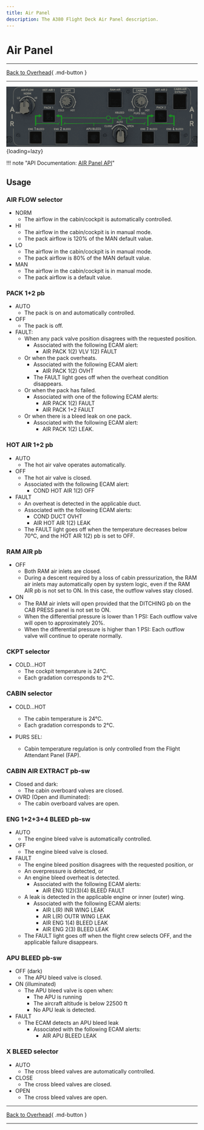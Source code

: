 ```yaml
---
title: Air Panel
description: The A380 Flight Deck Air Panel description.
---
```


# Air Panel

---

[Back to Overhead](../overviews/ovhd.md){ .md-button }

---

![Air Panel](../../../assets/a380x-briefing/flight-deck/ovhd/air-panel.png "Air Panel"){loading=lazy}

!!! note "API Documentation: [AIR Panel API](../../../../../aircraft/a380x/a380x-api/a380x-flight-deck-api.md#air-condition-panel)"

## Usage

### AIR FLOW selector

- NORM
    - The airflow in the cabin/cockpit is automatically controlled.
- HI
    - The airflow in the cabin/cockpit is in manual mode.
    - The pack airflow is 120% of the MAN default value.
- LO
    - The airflow in the cabin/cockpit is in manual mode.
    - The pack airflow is 80% of the MAN default value.
- MAN
    - The airflow in the cabin/cockpit is in manual mode.
    - The pack airflow is a default value.

### PACK 1+2 pb

- AUTO
    - The pack is on and automatically controlled.
- OFF
    - The pack is off.
- FAULT:
    - When any pack valve position disagrees with the requested position.
        - Associated with the following ECAM alert:
            - AIR PACK 1(2) VLV 1(2) FAULT
    - Or when the pack overheats.
        - Associated with the following ECAM alert:
            - AIR PACK 1(2) OVHT
        - The FAULT light goes off when the overheat condition disappears.
    - Or when the pack has failed.
        - Associated with one of the following ECAM alerts:
            - AIR PACK 1(2) FAULT
            - AIR PACK 1+2 FAULT
    - Or when there is a bleed leak on one pack.
        - Associated with the following ECAM alert:
            - AIR PACK 1(2) LEAK.

### HOT AIR 1+2 pb

- AUTO
    - The hot air valve operates automatically.
- OFF
    - The hot air valve is closed.
    - Associated with the following ECAM alert:
        - COND HOT AIR 1(2) OFF
- FAULT
    - An overheat is detected in the applicable duct.
    - Associated with the following ECAM alerts:
        - COND DUCT OVHT
        - AIR HOT AIR 1(2) LEAK
    - The FAULT light goes off when the temperature decreases below 70°C, and the HOT AIR 1(2) pb is set to OFF.

### RAM AIR pb

- OFF
    - Both RAM air inlets are closed.
    - During a descent required by a loss of cabin pressurization, the RAM air inlets may
      automatically open by system logic, even if the RAM AIR pb is not set to ON. In this
      case, the outflow valves stay closed.
- ON
    - The RAM air inlets will open provided that the DITCHING pb on the CAB PRESS panel is not set to ON.
    - When the differential pressure is lower than 1 PSI: Each outflow valve will open to approximately 20%.
    - When the differential pressure is higher than 1 PSI: Each outflow valve will continue to operate normally.

### CKPT selector

- COLD...HOT
    - The cockpit temperature is 24°C.
    - Each gradation corresponds to 2°C.

### CABIN selector

- COLD...HOT
    - The cabin temperature is 24°C.
    - Each gradation corresponds to 2°C.

- PURS SEL:
    - Cabin temperature regulation is only controlled from the Flight Attendant Panel (FAP).

### CABIN AIR EXTRACT pb-sw

- Closed and dark:
    - The cabin overboard valves are closed.
- OVRD (Open and illuminated):
    - The cabin overboard valves are open.

### ENG 1+2+3+4 BLEED pb-sw

- AUTO
    - The engine bleed valve is automatically controlled.
- OFF
    - The engine bleed valve is closed.
- FAULT
    - The engine bleed position disagrees with the requested position, or
    - An overpressure is detected, or
    - An engine bleed overheat is detected.
        - Associated with the following ECAM alerts:
            - AIR ENG 1(2)(3)(4) BLEED FAULT
    - A leak is detected in the applicable engine or inner (outer) wing.
        - Associated with the following ECAM alerts:
            - AIR L(R) INR WING LEAK
            - AIR L(R) OUTR WING LEAK
            - AIR ENG 1(4) BLEED LEAK
            - AIR ENG 2(3) BLEED LEAK
    - The FAULT light goes off when the flight crew selects OFF, and the applicable failure disappears.

### APU BLEED pb-sw

- OFF (dark)
    - The APU bleed valve is closed.
- ON (illuminated)
    - The APU bleed valve is open when:
        - The APU is running
        - The aircraft altitude is below 22500 ft
        - No APU leak is detected.
- FAULT
    - The ECAM detects an APU bleed leak
        - Associated with the following ECAM alerts:
            - AIR APU BLEED LEAK

### X BLEED selector

- AUTO
    - The cross bleed valves are automatically controlled.
- CLOSE
    - The cross bleed valves are closed.
- OPEN
    - The cross bleed valves are open.

---

[Back to Overhead](../overviews/ovhd.md){ .md-button }

---